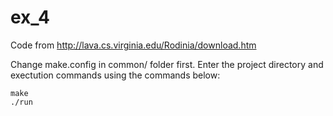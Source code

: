 # ex_4

Code from http://lava.cs.virginia.edu/Rodinia/download.htm

Change make.config in common/ folder first.
Enter the project directory and exectution commands using the commands below:
```
make
./run
```
